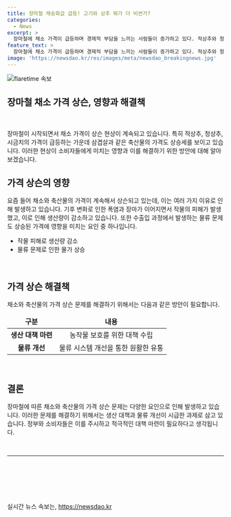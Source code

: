 ```yaml
---
title: 장마철 채송화값 급등! 고기와 상추 뭐가 더 비싼가?
categories:
  - News
excerpt: >
  장마철에 채소 가격이 급등하며 경제적 부담을 느끼는 사람들이 증가하고 있다. 적상추와 청상추의 소매가격은 일주일 만에 17.8%, 15.4% 올랐으며, 시금치의 가격은 전월 대비 68.3% 상승했다. 이에 따라 축산물의 소비자가격도 5.3% 상승한 상황이다. 이러한 변화로 대형마트에서 시민들이 채소 판매대를 살펴보는 모습이 늘어나고 있다.
feature_text: >
  장마철에 채소 가격이 급등하며 경제적 부담을 느끼는 사람들이 증가하고 있다. 적상추와 청상추의 소매가격은 일주일 만에 17.8%, 15.4% 올랐으며, 시금치의 가격은 전월 대비 68.3% 상승했다. 이에 따라 축산물의 소비자가격도 5.3% 상승한 상황이다. 이러한 변화로 대형마트에서 시민들이 채소 판매대를 살펴보는 모습이 늘어나고 있다.
image: 'https://newsdao.kr/res/images/meta/newsdao_breakingnews.jpg'
---
```


<p><img src="https://newsdao.kr/res/images/meta/newsdao_breakingnews.jpg" alt="flaretime 속보" /></p>

<h2 data-ke-size="size18">장마철 채소 가격 상슨, 영향과 해결책</h2>

<p data-ke-size="size16">&nbsp;</p>

<p>장마철이 시작되면서 채소 가격이 상슨 현상이 계속되고 있습니다. 특히 적상추, 청상추, 시금치의 가격이 급등하는 가운데 삼겹살과 같은 축산물의 가격도 상승세를 보이고 있습니다. 이러한 현상이 소비자들에게 미치는 영향과 이를 해결하기 위한 방안에 대해 알아보겠습니다.</p></p>

<h2 data-ke-size="size26">가격 상슨의 영향</h2>

<p data-ke-size="size16">요즘 들어 채소와 축산물의 가격이 계속해서 상슨되고 있는데, 이는 여러 가지 이유로 인해 발생하고 있습니다. 기후 변화로 인한 폭염과 장마가 이어지면서 작물의 피해가 발생했고, 이로 인해 생산량이 감소하고 있습니다. 또한 수출입 과정에서 발생하는 물류 문제도 상승된 가격에 영향을 미치는 요인 중 하나입니다.</p>

<ul>
    <li>작물 피해로 생산량 감소</li>
    <li>물류 문제로 인한 물가 상승</li>
</ul>

<p data-ke-size="size16">&nbsp;</p>

<h2 data-ke-size="size26">가격 상슨 해결책</h2>

<p data-ke-size="size16">채소와 축산물의 가격 상슨 문제를 해결하기 위해서는 다음과 같은 방안이 필요합니다.</p>

<table>
    <thead>
        <tr>
            <td style="text-align: center; height: 17px;"><b>구분</b></td>
            <td style="text-align: center; height: 17px;"><b>내용</b></td>
        </tr>
    </thead>
    <tbody>
        <tr>
            <td style="text-align: center; height: 17px;"><b>생산 대책 마련</b></td>
            <td style="text-align: center; height: 17px;">농작물 보호를 위한 대책 수립</td>
        </tr>
        <tr>
            <td style="text-align: center; height: 17px;"><b>물류 개선</b></td>
            <td style="text-align: center; height: 17px;">물류 시스템 개선을 통한 원활한 유통</td>
        </tr>
    </tbody>
</table>

<p data-ke-size="size16">&nbsp;</p>

<h2 data-ke-size="size26">결론</h2>

<p data-ke-size="size16">장마철에 따른 채소와 축산물의 가격 상슨 문제는 다양한 요인으로 인해 발생하고 있습니다. 이러한 문제를 해결하기 위해서는 생산 대책과 물류 개선이 시급한 과제로 삼고 있습니다. 정부와 소비자들은 이를 주시하고 적극적인 대책 마련이 필요하다고 생각됩니다.</p>

<p data-ke-size="size16">&nbsp;</p>

<hr>

<p data-ke-size="size16">&nbsp;</p>

<p data-ke-size="size16">&nbsp;</p>

<p data-ke-size="size16">&nbsp;</p>
실시간 뉴스 속보는, <a href="https://newsdao.kr" rel="dofollow">https://newsdao.kr</a>


